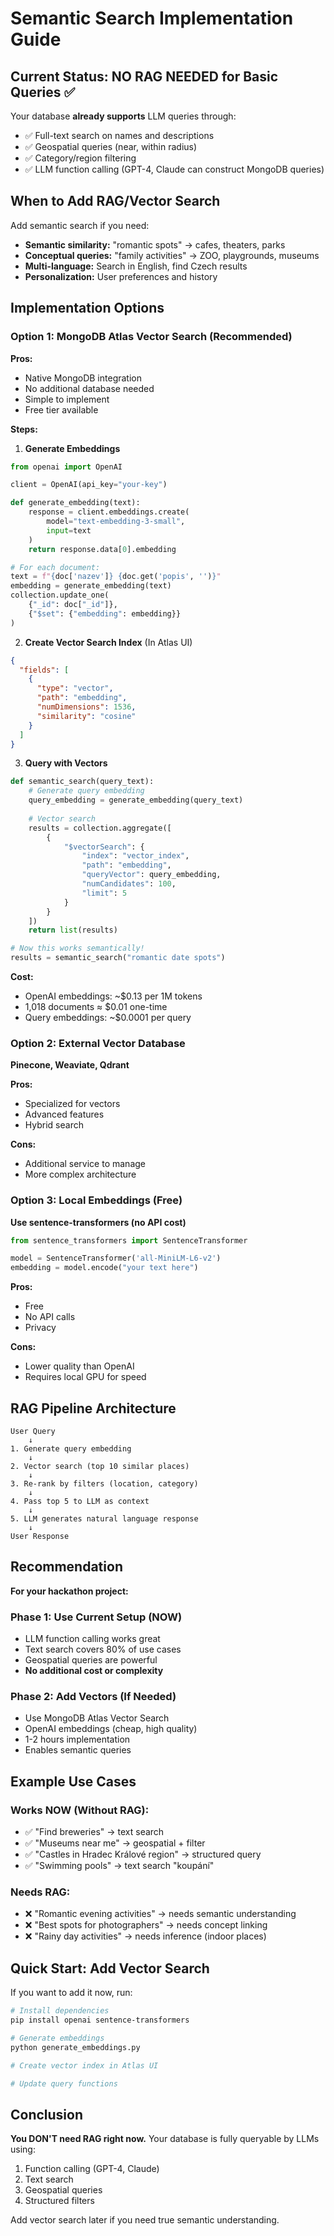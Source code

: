 # Semantic Search Implementation Guide

## Current Status: NO RAG NEEDED for Basic Queries ✅

Your database **already supports** LLM queries through:
- ✅ Full-text search on names and descriptions
- ✅ Geospatial queries (near, within radius)
- ✅ Category/region filtering
- ✅ LLM function calling (GPT-4, Claude can construct MongoDB queries)

## When to Add RAG/Vector Search

Add semantic search if you need:
- **Semantic similarity:** "romantic spots" → cafes, theaters, parks
- **Conceptual queries:** "family activities" → ZOO, playgrounds, museums
- **Multi-language:** Search in English, find Czech results
- **Personalization:** User preferences and history

## Implementation Options

### Option 1: MongoDB Atlas Vector Search (Recommended)

**Pros:**
- Native MongoDB integration
- No additional database needed
- Simple to implement
- Free tier available

**Steps:**

1. **Generate Embeddings**
```python
from openai import OpenAI

client = OpenAI(api_key="your-key")

def generate_embedding(text):
    response = client.embeddings.create(
        model="text-embedding-3-small",
        input=text
    )
    return response.data[0].embedding

# For each document:
text = f"{doc['nazev']} {doc.get('popis', '')}"
embedding = generate_embedding(text)
collection.update_one(
    {"_id": doc["_id"]},
    {"$set": {"embedding": embedding}}
)
```

2. **Create Vector Search Index** (In Atlas UI)
```json
{
  "fields": [
    {
      "type": "vector",
      "path": "embedding",
      "numDimensions": 1536,
      "similarity": "cosine"
    }
  ]
}
```

3. **Query with Vectors**
```python
def semantic_search(query_text):
    # Generate query embedding
    query_embedding = generate_embedding(query_text)
    
    # Vector search
    results = collection.aggregate([
        {
            "$vectorSearch": {
                "index": "vector_index",
                "path": "embedding",
                "queryVector": query_embedding,
                "numCandidates": 100,
                "limit": 5
            }
        }
    ])
    return list(results)

# Now this works semantically!
results = semantic_search("romantic date spots")
```

**Cost:** 
- OpenAI embeddings: ~$0.13 per 1M tokens
- 1,018 documents ≈ $0.01 one-time
- Query embeddings: ~$0.0001 per query

### Option 2: External Vector Database

**Pinecone, Weaviate, Qdrant**

**Pros:**
- Specialized for vectors
- Advanced features
- Hybrid search

**Cons:**
- Additional service to manage
- More complex architecture

### Option 3: Local Embeddings (Free)

**Use sentence-transformers (no API cost)**

```python
from sentence_transformers import SentenceTransformer

model = SentenceTransformer('all-MiniLM-L6-v2')
embedding = model.encode("your text here")
```

**Pros:**
- Free
- No API calls
- Privacy

**Cons:**
- Lower quality than OpenAI
- Requires local GPU for speed

## RAG Pipeline Architecture

```
User Query
    ↓
1. Generate query embedding
    ↓
2. Vector search (top 10 similar places)
    ↓
3. Re-rank by filters (location, category)
    ↓
4. Pass top 5 to LLM as context
    ↓
5. LLM generates natural language response
    ↓
User Response
```

## Recommendation

**For your hackathon project:**

### Phase 1: Use Current Setup (NOW)
- LLM function calling works great
- Text search covers 80% of use cases
- Geospatial queries are powerful
- **No additional cost or complexity**

### Phase 2: Add Vectors (If Needed)
- Use MongoDB Atlas Vector Search
- OpenAI embeddings (cheap, high quality)
- 1-2 hours implementation
- Enables semantic queries

## Example Use Cases

### Works NOW (Without RAG):
- ✅ "Find breweries" → text search
- ✅ "Museums near me" → geospatial + filter
- ✅ "Castles in Hradec Králové region" → structured query
- ✅ "Swimming pools" → text search "koupání"

### Needs RAG:
- ❌ "Romantic evening activities" → needs semantic understanding
- ❌ "Best spots for photographers" → needs concept linking
- ❌ "Rainy day activities" → needs inference (indoor places)

## Quick Start: Add Vector Search

If you want to add it now, run:

```bash
# Install dependencies
pip install openai sentence-transformers

# Generate embeddings
python generate_embeddings.py

# Create vector index in Atlas UI

# Update query functions
```

## Conclusion

**You DON'T need RAG right now.** Your database is fully queryable by LLMs using:
1. Function calling (GPT-4, Claude)
2. Text search
3. Geospatial queries
4. Structured filters

Add vector search later if you need true semantic understanding.
